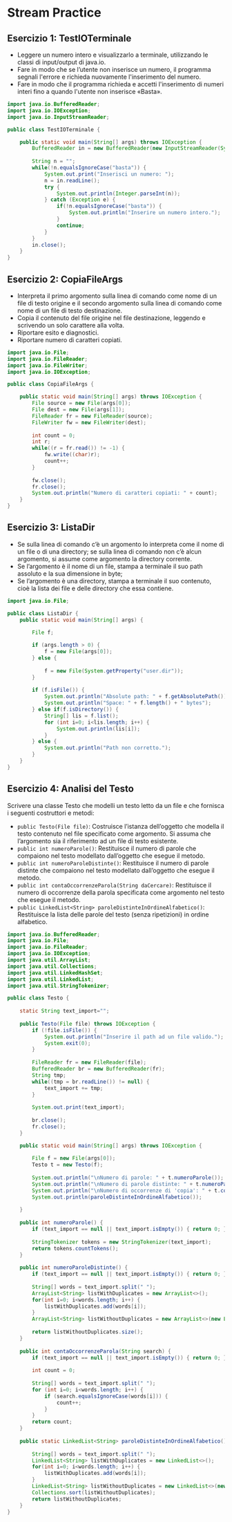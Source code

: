 # Stream Practice

## Esercizio 1: TestIOTerminale
- Leggere un numero intero e visualizzarlo a terminale, utilizzando le classi di input/output di java.io.
- Fare in modo che se l’utente non inserisce un numero, il programma segnali l'errore e richieda nuovamente l'inserimento del numero. 
- Fare in modo che il programma richieda e accetti l'inserimento di numeri interi fino a quando l'utente non inserisce «Basta».

```java
import java.io.BufferedReader;
import java.io.IOException;
import java.io.InputStreamReader;

public class TestIOTerminale {

	public static void main(String[] args) throws IOException {
		BufferedReader in = new BufferedReader(new InputStreamReader(System.in));
		
		String n = "";
		while(!n.equalsIgnoreCase("basta")) {
			System.out.print("Inserisci un numero: ");
			n = in.readLine();
			try {
				System.out.println(Integer.parseInt(n));
			} catch (Exception e) {
				if(!n.equalsIgnoreCase("basta")) {
					System.out.println("Inserire un numero intero.");
				}
				continue;
			}
		}
		in.close();
	}
}
```

## Esercizio 2: CopiaFileArgs
- Interpreta il primo argomento sulla linea di comando come nome di un file di testo origine e il secondo argomento sulla linea di comando come nome di un file di testo destinazione.
- Copia il contenuto del file origine nel file destinazione, leggendo e scrivendo un solo carattere alla volta.
- Riportare esito e diagnostici.
- Riportare numero di caratteri copiati.

```java
import java.io.File;
import java.io.FileReader;
import java.io.FileWriter;
import java.io.IOException;

public class CopiaFileArgs {

	public static void main(String[] args) throws IOException {
		File source = new File(args[0]);
		File dest = new File(args[1]);
		FileReader fr = new FileReader(source);
		FileWriter fw = new FileWriter(dest);
		
		int count = 0;
		int r;
		while((r = fr.read()) != -1) {
			fw.write((char)r);
			count++;
		}
		
		fw.close();
		fr.close();
		System.out.println("Numero di caratteri copiati: " + count);
	}
}
```

## Esercizio 3: ListaDir
- Se sulla linea di comando c’è un argomento lo interpreta come il nome di un file o di una directory; se sulla linea di comando non c’è alcun argomento, si assume come argomento la directory corrente.
- Se l’argomento è il nome di un file, stampa a terminale il suo path assoluto e la sua dimensione in byte;
- Se l’argomento è una directory, stampa a terminale il suo contenuto, cioè la lista dei file e delle directory che essa contiene.


```java
import java.io.File;

public class ListaDir {
	public static void main(String[] args) {
		
		File f;

		if (args.length > 0) {
			f = new File(args[0]);
		} else {
			
			f = new File(System.getProperty("user.dir"));
		}
		
		if (f.isFile()) {
			System.out.println("Absolute path: " + f.getAbsolutePath());
			System.out.println("Space: " + f.length() + " bytes");
		} else if(f.isDirectory()) {
			String[] lis = f.list();
			for (int i=0; i<lis.length; i++) {
				System.out.println(lis[i]);
			}
		} else {
			System.out.println("Path non corretto.");
		}
	}
}
```

## Esercizio 4: Analisi del Testo
Scrivere una classe Testo che modelli un testo letto da un file e che fornisca i seguenti costruttori e metodi:
- `public Testo(File file)`: Costruisce l’istanza dell’oggetto che modella il testo contenuto nel file specificato come argomento. Si assuma che l’argomento sia il riferimento ad un file di testo esistente.
- `public int numeroParole()`: Restituisce il numero di parole che compaiono nel testo modellato dall’oggetto che esegue il metodo.
- `public int numeroParoleDistinte()`: Restituisce il numero di parole distinte che compaiono nel testo modellato dall’oggetto che esegue il metodo.
- `public int contaOccorrenzeParola(String daCercare)`: Restituisce il numero di occorrenze della parola specificata come argomento nel testo che esegue il metodo.
- `public LinkedList<String> paroleDistinteInOrdineAlfabetico()`: Restituisce la lista delle parole del testo (senza ripetizioni) in ordine alfabetico.

```java
import java.io.BufferedReader;
import java.io.File;
import java.io.FileReader;
import java.io.IOException;
import java.util.ArrayList;
import java.util.Collections;
import java.util.LinkedHashSet;
import java.util.LinkedList;
import java.util.StringTokenizer;

public class Testo {
	
	static String text_import="";
	
	public Testo(File file) throws IOException {
		if (!file.isFile()) {
			System.out.println("Inserire il path ad un file valido.");
			System.exit(0);
		}
		
		FileReader fr = new FileReader(file);
		BufferedReader br = new BufferedReader(fr);
		String tmp;
		while((tmp = br.readLine()) != null) {
			text_import += tmp;
		}
		
		System.out.print(text_import);
		
		br.close();
		fr.close();
	}

	public static void main(String[] args) throws IOException {
		
		File f = new File(args[0]);
		Testo t = new Testo(f);
		
		System.out.println("\nNumero di parole: " + t.numeroParole());
		System.out.println("\nNumero di parole distinte: " + t.numeroParoleDistinte());
		System.out.println("\nNumero di occorrenze di 'copia': " + t.contaOccorrenzeParola("copia"));
		System.out.println(paroleDistinteInOrdineAlfabetico());
		
	}
	
	public int numeroParole() {
		if (text_import == null || text_import.isEmpty()) { return 0; } 
		
		StringTokenizer tokens = new StringTokenizer(text_import); 
		return tokens.countTokens();
	}
	
	public int numeroParoleDistinte() {
		if (text_import == null || text_import.isEmpty()) { return 0; }
		
		String[] words = text_import.split(" ");
		ArrayList<String> listWithDuplicates = new ArrayList<>();
		for(int i=0; i<words.length; i++) {
			listWithDuplicates.add(words[i]);
		}
		ArrayList<String> listWithoutDuplicates = new ArrayList<>(new LinkedHashSet<>(listWithDuplicates));
        
        return listWithoutDuplicates.size();
	}
	
	public int contaOccorrenzeParola(String search) {
		if (text_import == null || text_import.isEmpty()) { return 0; }
		
		int count = 0;
		
		String[] words = text_import.split(" ");
		for (int i=0; i<words.length; i++) {
			if (search.equalsIgnoreCase(words[i])) {
				count++;
			}
		}
        return count;
	}
	
	public static LinkedList<String> paroleDistinteInOrdineAlfabetico() {
		
		String[] words = text_import.split(" ");
		LinkedList<String> listWithDuplicates = new LinkedList<>();
		for(int i=0; i<words.length; i++) {
			listWithDuplicates.add(words[i]);
		}
		LinkedList<String> listWithoutDuplicates = new LinkedList<>(new LinkedHashSet<>(listWithDuplicates));
        Collections.sort(listWithoutDuplicates);
        return listWithoutDuplicates;
	}
}
```
